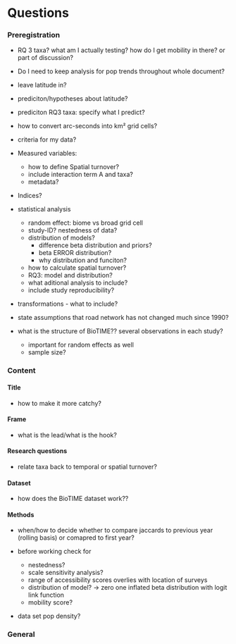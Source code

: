 # Questions

### Preregistration
- RQ 3 taxa? what am I actually testing? how do I get mobility in there? or part of discussion?
- Do I need to keep analysis for pop trends throughout whole document?
- leave latitude in?
- prediciton/hypotheses about latitude?
- prediciton RQ3 taxa: specify what I predict?
- how to convert arc-seconds into km² grid cells?
- criteria for my data?
- Measured variables: 
  - how to define Spatial turnover?
  - include interaction term A and taxa?
  - metadata?
- Indices?
- statistical analysis
  - random effect: biome vs broad grid cell
  - study-ID? nestedness of data?
  - distribution of models?
    - difference beta distribution and priors?
    - beta ERROR distribution?
    - why distribution and funciton?
  - how to calculate spatial turnover?
  - RQ3: model and distribution?
  - what aditional analysis to include?
  - include study reproducibility?
- transformations - what to include?
- state assumptions that road network has not changed much since 1990?

- what is the structure of BioTIME?? several observations in each study?
  - important for random effects as well
  - sample size?


### Content

#### Title
- how to make it more catchy?

#### Frame
- what is the lead/what is the hook?

#### Research questions
- relate taxa back to temporal or spatial turnover?

#### Dataset
- how does the BioTIME dataset work??

#### Methods
- when/how to decide whether to compare jaccards to previous year (rolling basis) or comapred to first year?

- before working check for
  - nestedness?
  - scale sensitivity analysis?
  - range of accessibility scores overlies with location of surveys
  - distribution of model? -> zero one inflated beta distribution with logit link function
  - mobility score?

- data set pop density?



### General


